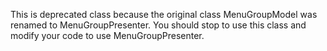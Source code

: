 This is deprecated class because the original class MenuGroupModel was renamed to MenuGroupPresenter. You should stop to use this class and modify your code to use MenuGroupPresenter.